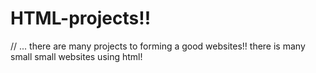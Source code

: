 # HTML-projects!!
//
...
there are many projects to forming a good websites!!
there is many small small websites using html!


